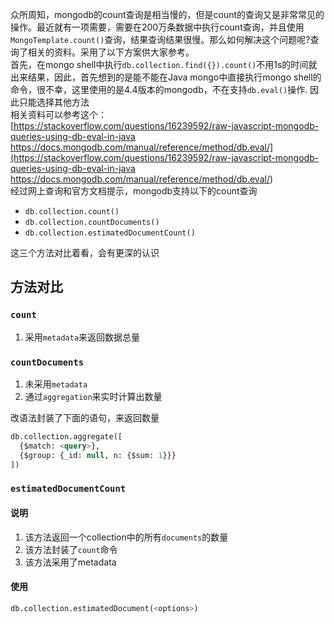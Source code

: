 众所周知，mongodb的count查询是相当慢的，但是count的查询又是非常常见的操作。最近就有一项需要，需要在200万条数据中执行count查询，并且使用`MongoTemplate.count()`查询，结果查询结果很慢。那么如何解决这个问题呢?查询了相关的资料。采用了以下方案供大家参考。<br />首先，在mongo shell中执行`db.collection.find({}).count()`不用1s的时间就出来结果，因此，首先想到的是能不能在Java mongo中直接执行mongo shell的命令，很不幸，这里使用的是4.4版本的mongodb，不在支持`db.eval()`操作. 因此只能选择其他方法<br />相关资料可以参考这个：<br />[https://stackoverflow.com/questions/16239592/raw-javascript-mongodb-queries-using-db-eval-in-java https://docs.mongodb.com/manual/reference/method/db.eval/](https://stackoverflow.com/questions/16239592/raw-javascript-mongodb-queries-using-db-eval-in-java https://docs.mongodb.com/manual/reference/method/db.eval/)<br />经过网上查询和官方文档提示，mongodb支持以下的count查询

- `db.collection.count()`
- `db.collection.countDocuments()`
- `db.collection.estimatedDocumentCount()`

这三个方法对比着看，会有更深的认识
<a name="wjpRj"></a>
## 方法对比
<a name="UbyVY"></a>
### `count`

1. 采用`metadata`来返回数据总量
<a name="ilWKt"></a>
### `countDocuments`

1. 未采用`metadata`
2. 通过`aggregation`来实时计算出数量

改语法封装了下面的语句，来返回数量
```sql
db.collection.aggregate([
  {$match: <query>},
  {$group: {_id: null, n: {$sum: 1}}}
])
```
<a name="QQo2C"></a>
### `estimatedDocumentCount`
<a name="Tt7yZ"></a>
#### 说明

1. 该方法返回一个collection中的所有`documents`的数量
2. 该方法封装了`count`命令
3. 该方法采用了metadata
<a name="ZpiAk"></a>
#### 使用
```sql
db.collection.estimatedDocument(<options>)
```
